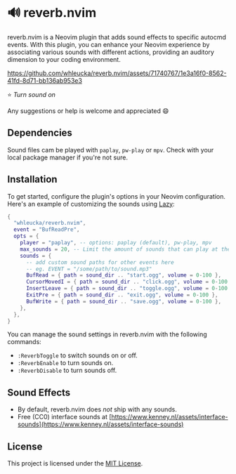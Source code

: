 # 🔊 reverb.nvim

reverb.nvim is a Neovim plugin that adds sound effects to specific autocmd events. With this plugin, you can enhance your Neovim experience by associating various sounds with different actions, providing an auditory dimension to your coding environment.

https://github.com/whleucka/reverb.nvim/assets/71740767/1e3a16f0-8562-41fd-8d71-bb136ab953e3

⭐ *Turn sound on* 

Any suggestions or help is welcome and appreciated 😄

## Dependencies

Sound files cam be played with `paplay`, `pw-play` or `mpv`. Check with your local package manager if you're not sure.

## Installation

To get started, configure the plugin's options in your Neovim configuration. Here's an example of customizing the sounds using [Lazy](https://github.com/folke/lazy.nvim):

```lua
{
  "whleucka/reverb.nvim",
  event = "BufReadPre",
  opts = {
    player = "paplay", -- options: paplay (default), pw-play, mpv
    max_sounds = 20, -- Limit the amount of sounds that can play at the same time
    sounds = {
      -- add custom sound paths for other events here
      -- eg. EVENT = "/some/path/to/sound.mp3"
      BufRead = { path = sound_dir .. "start.ogg", volume = 0-100 },
      CursorMovedI = { path = sound_dir .. "click.ogg", volume = 0-100 },
      InsertLeave = { path = sound_dir .. "toggle.ogg", volume = 0-100 },
      ExitPre = { path = sound_dir .. "exit.ogg", volume = 0-100 },
      BufWrite = { path = sound_dir .. "save.ogg", volume = 0-100 },
    },
  },
}
```

You can manage the sound settings in reverb.nvim with the following commands:

- `:ReverbToggle` to switch sounds on or off.
- `:ReverbEnable` to turn sounds on.
- `:ReverbDisable` to turn sounds off.


## Sound Effects

- By default, reverb.nvim does *not* ship with any sounds. 
- Free (CC0) interface sounds at [https://www.kenney.nl/assets/interface-sounds](https://www.kenney.nl/assets/interface-sounds)

## License

This project is licensed under the [MIT License](LICENSE).
